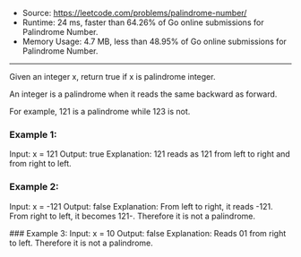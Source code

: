 
- Source: https://leetcode.com/problems/palindrome-number/
- Runtime: 24 ms, faster than 64.26% of Go online submissions for Palindrome Number.
- Memory Usage: 4.7 MB, less than 48.95% of Go online submissions for Palindrome Number.
---

Given an integer x, return true if x is palindrome integer.

An integer is a palindrome when it reads the same backward as forward.

For example, 121 is a palindrome while 123 is not.
 

### Example 1:
Input: x = 121
Output: true
Explanation: 121 reads as 121 from left to right and from right to left.

### Example 2:
Input: x = -121
Output: false
Explanation: From left to right, it reads -121. From right to left, it becomes 121-. Therefore it is not a palindrome.

### Example 3:
Input: x = 10
Output: false
Explanation: Reads 01 from right to left. Therefore it is not a palindrome.
 